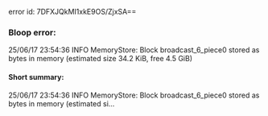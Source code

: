 error id: 7DFXJQkMI1xkE9OS/ZjxSA==
### Bloop error:

25/06/17 23:54:36 INFO MemoryStore: Block broadcast_6_piece0 stored as bytes in memory (estimated size 34.2 KiB, free 4.5 GiB)
#### Short summary: 

25/06/17 23:54:36 INFO MemoryStore: Block broadcast_6_piece0 stored as bytes in memory (estimated si...